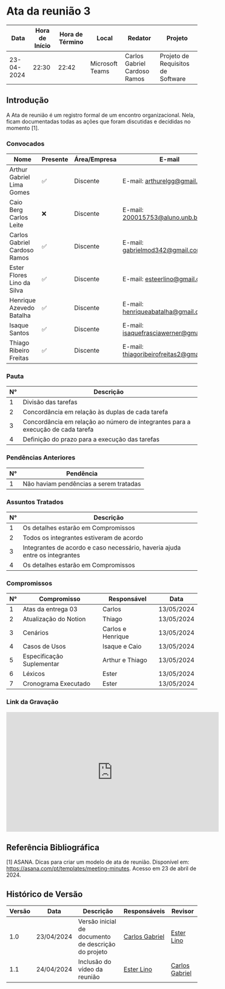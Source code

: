 # Ata da reunião 3

| Data       | Hora de Início | Hora de Término | Local           | Redator               | Projeto       |
|------------|-----------------|------------------|-----------------|-----------------------|---------------|
| 23-04-2024 | 22:30           | 22:42            | Microsoft Teams | Carlos Gabriel Cardoso Ramos | Projeto de Requisitos de Software|

## Introdução

A Ata de reunião é um registro formal de um encontro organizacional. Nela, ficam documentadas todas as ações que foram discutidas e decididas no momento [1].

### Convocados

| Nome                                  | Presente | Área/Empresa | E-mail                                |
|---------------------------------------|----------|--------------|---------------------------------------|
| Arthur Gabriel Lima Gomes                  | ✅        | Discente     | E-mail: arthurelgg@gmail.com |
| Caio Berg Carlos Leite            | ❌       | Discente     | E-mail: 200015753@aluno.unb.br        |
| Carlos Gabriel Cardoso Ramos                | ✅       | Discente     | E-mail: gabrielmod342@gmail.com    |
| Ester Flores Lino da Silva                | ✅       | Discente     | E-mail: esteerlino@gmail.com   |
| Henrique Azevedo Batalha             | ✅       | Discente     | E-mail:  henriqueabatalha@gmail.com     |
| Isaque Santos | ✅        | Discente     | E-mail: isaquefrasciawerner@gmail.com        |
| Thiago Ribeiro Freitas                   | ✅     | Discente     | E-mail: thiagoribeirofreitas2@gmail.com         |

### Pauta

| N°  | Descrição                                         |
|-----|---------------------------------------------------|
| 1   | Divisão das tarefas |
| 2   | Concordância em relação às duplas de cada tarefa |
| 3   | Concordância em relação ao número de integrantes para a execução de cada tarefa |
| 4   | Definição do prazo para a execução das tarefas |

### Pendências Anteriores

| N°  | Pendência                                          |
|-----|----------------------------------------------------|
| 1   | Não haviam pendências a serem tratadas            |

### Assuntos Tratados

| N°  | Descrição                                           |
|-----|-----------------------------------------------------|
| 1   | Os detalhes estarão em Compromissos |
| 2   | Todos os integrantes estiveram de acordo |
| 3   | Integrantes de acordo e caso necessário, haveria ajuda entre os integrantes |
| 4   | Os detalhes estarão em Compromissos |

### Compromissos

| N°  | Compromisso                           | Responsável        | Data       |
|-----|---------------------------------------|--------------------|------------|
| 1   | Atas da entrega 03                  | Carlos               | 13/05/2024 |
| 2   | Atualização do Notion                            | Thiago             | 13/05/2024  |
| 3   | Cenários                         |   Carlos e Henrique    | 13/05/2024  |
| 4   | Casos de Usos                         | Isaque e Caio    | 13/05/2024 |
| 5   | Especificação Suplementar                          | Arthur e Thiago           | 13/05/2024  |
| 6   | Léxicos                    | Ester               | 13/05/2024 |
| 7   | Cronograma Executado                   | Ester              | 13/05/2024 |

### Link da Gravação

<iframe width="560" height="315" src="https://www.youtube.com/embed/eANn4aNCtR4?si=brHSXPtKsTKV8gT1" title="YouTube video player" frameborder="0" allow="accelerometer; autoplay; clipboard-write; encrypted-media; gyroscope; picture-in-picture; web-share" referrerpolicy="strict-origin-when-cross-origin" allowfullscreen></iframe>

## Referência Bibliográfica

[1] ASANA. Dicas para criar um modelo de ata de reunião. Disponível em: https://asana.com/pt/templates/meeting-minutes. Acesso em 23 de abril de 2024.

## Histórico de Versão

| Versão | Data       | Descrição                           | Responsáveis          | Revisor        |
|--------|------------|-------------------------------------|------------------------|----------------|
|  1.0	|23/04/2024|	Versão inicial de documento de descrição do projeto	|[Carlos Gabriel](https://github.com/TheCarlosRamos) |[Ester Lino](https://github.com/esteerlino) |
|  1.1  |24/04/2024|	Inclusão do vídeo da reunião	|[Ester Lino](https://github.com/esteerlino)|[Carlos Gabriel](https://github.com/TheCarlosRamos) |

